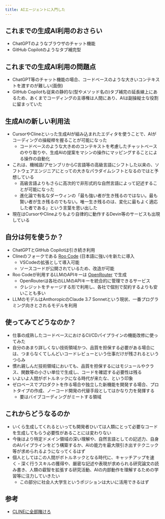 ```yaml
---
title: AIエージェントに入門した
---
```


## これまでの生成AI利用のおさらい

- ChatGPTのようなブラウザのチャット機能
- GitHub Copilotのようなタブ補完型

## これまでの生成AI利用の問題点

- ChatGPT等のチャット機能の場合、コードベースのような大きいコンテキストを渡すのが難しい(面倒)
- GitHub Copilotも従来の静的な(型やメソッド名の)タブ補完の延長線上にあるため、あくまでコーディングの主導権は人間にあり、AIは副操縦士な役割に留まっていた

## 生成AIの新しい利用法

- CursorやClineといった生成AIが組み込まれたエディタを使うことで、AIがコーディングの操縦桿を握ることが可能になった
    - コードベースのような大きめのコンテキストを考慮したチャットベースのやり取りや、生成AIの提案をマシンの操作にマッピングすることによる操作の自動化
- これは、機械語/アセンブリからC言語等の高級言語にシフトした以来の、ソフトウェアエンジニアにとっての大きなパラダイムシフトとなるのではと予想している
    - 高級言語よりもさらに高次的で非形式的な自然言語によって記述することが可能になった
    - 進化論で有名なダーウィンの「最も強い者が生き残るのではない。最も賢い者が生き残るのでもない。唯一生き残るのは、変化に最もよく適応した者である」という言葉を思い出した
- 現在はCursorやClineよりもより自律的に動作するDevin等のサービスも出現している

## 自分は何を使うか？

- ChatGPTとGitHub Copilotは引き続き利用
- Clineのフォークである [Roo Code](https://github.com/RooVetGit/Roo-Code) (日本語に強い)を新たに導入
    - VSCodeの拡張として導入可能
    - ソースコードが公開されているため、改造が可能
- Roo Codeが利用するLLMのAPIキーは [OpenRouter](https://openrouter.ai/) で生成
    - OpenRouterは各社のLLMのAPIキーを統合的に管理できるサービス
    - クレジットをチャージする形で利用し、各社で個別で契約するよりも安いことも多い
- LLMのモデルはAnthoropicのClaude 3.7 Sonnetという現状、一番プログラミング向きとされるモデルを利用

## 使ってみてどうなのか？

- 仕事の成熟したコードベースにおけるCI/CDパイプラインの機能改修に使ってみた
- 自分のあまり詳しくない技術領域かつ、品質を担保する必要がある場合には、つまらなくてしんどいコードレビューという仕事だけが残されるというつらみ
- 慣れ親しんだ技術領域においても、品質を担保するにはモジュールやクラス、関数等の小さい単位で生成し、コードを確認する必要性は残る
- いよいよ人間がボトルネックになる時代が来たな、という印象
- ゼロベースでプロダクトを作る場合や独立した新機能を開発する場合、プロトタイプの作成、ノーコード開発の代替手段としてはかなり力を発揮する
    - 要はバイブコーディングがミートする領域

## これからどうなるのか

- いくら生成してくれるといっても開発者ひいては人類にとって必要なコードを生成してもらう必要性があることには変わりない
- 今後はより特定ドメイン領域の深い理解や、自然言語としての記述力、自身のAIパイプラインをどう構築するか、AIの能力を最大限引き出すテクニック等が求められるようになってくるはず
- 個人としてはこの人間がボトルネックとなる時代に、キャッチアップを速く・深く行うスキルの獲得や、厳密な記述や表現が求められる研究論文の読み書き、人類の叡智を拡張する研究活動、AIの内部動作を理解するための学習等に注力していきたい
    - この部分に社会人大学生というポジションは大いに活用できるはず

## 参考

- [CLINEに全部賭けろ](https://zenn.dev/mizchi/articles/all-in-on-cline)
